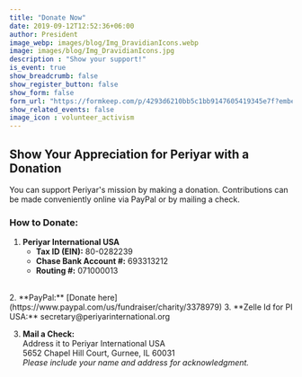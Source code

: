 ```yaml
---
title: "Donate Now"
date: 2019-09-12T12:52:36+06:00
author: President
image_webp: images/blog/Img_DravidianIcons.webp
image: images/blog/Img_DravidianIcons.jpg
description : "Show your support!"
is_event: true
show_breadcrumb: false
show_register_button: false
show_form: false
form_url: "https://formkeep.com/p/4293d6210bb5c1bb9147605419345e7f?embedded=1"
show_related_events: false
image_icon : volunteer_activism
---
```


  

## Show Your Appreciation for Periyar with a Donation

You can support Periyar's mission by making a donation. Contributions can be made conveniently online via PayPal or by mailing a check.

### How to Donate:

1. **Periyar International USA**  
   - **Tax ID (EIN):** 80-0282239  
   - **Chase Bank Account #:** 693313212  
   - **Routing #:** 071000013 <br>
<br>
2. **PayPal:** [Donate here](https://www.paypal.com/us/fundraiser/charity/3378979)
3. **Zelle Id for PI USA:** secretary@periyarinternational.org

3. **Mail a Check:**  
        Address it to Periyar International USA  
        5652 Chapel Hill Court, Gurnee, IL 60031  
        *Please include your name and address for acknowledgment.*

